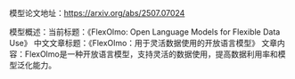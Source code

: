 模型论文地址：https://arxiv.org/abs/2507.07024

模型概述：当前标题：《FlexOlmo: Open Language Models for Flexible Data Use》
中文文章标题：《FlexOlmo：用于灵活数据使用的开放语言模型》
文章内容：FlexOlmo是一种开放语言模型，支持灵活的数据使用，提高数据利用率和模型泛化能力。
